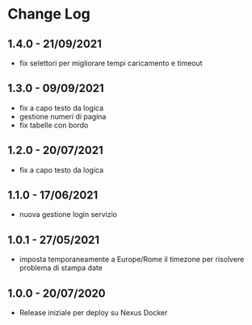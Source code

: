 Change Log
=========
1.4.0 - 21/09/2021
----------
* fix selettori per migliorare tempi caricamento e timeout

1.3.0 - 09/09/2021
----------
* fix a capo testo da logica
* gestione numeri di pagina
* fix tabelle con bordo

1.2.0 - 20/07/2021
----------
* fix a capo testo da logica

1.1.0 - 17/06/2021
----------
* nuova gestione login servizio

1.0.1 - 27/05/2021
----------
* imposta temporaneamente a Europe/Rome il timezone per risolvere problema di stampa date

1.0.0 - 20/07/2020
----------
* Release iniziale per deploy su Nexus Docker